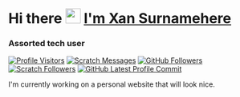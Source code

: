 <a name="top"></a>
# Hi there <a href="https://devxan.gq" target="_blank"><img src="https://raw.githubusercontent.com/devxan/devxan/master/wave.gif" width="30px"></a> <a href="https://devxan.gq" target="_blank">I'm Xan Surnamehere</a>
### Assorted tech user

 [![Profile Visitors](https://visitor-badge-reloaded.herokuapp.com/badge?page_id=devxan.visitor.badge.reloaded&color=ff5959&style=for-the-badge&logo=github)](https://github.com/devxan)
 [![Scratch Messages](https://img.shields.io/badge/dynamic/json?label=Messages&query=count&url=https%3A%2F%2Fapi.scratch.mit.edu%2Fusers%2F-Xanimation-%2Fmessages%2Fcount&color=ff5959&style=for-the-badge&logo=scratch&logoColor=fff)](https://scratch.mit.edu/users/-Xanimation-/)
 [![GitHub Followers](https://img.shields.io/github/followers/devxan?color=ff5959&logo=github&style=for-the-badge)](https://github.com/devxan?tab=followers/)
 [![Scratch Followers](https://img.shields.io/badge/dynamic/json?label=Followers&query=statistics.followers&url=https%3A%2F%2Fscratchdb.lefty.one%2Fv3%2Fuser%2Finfo%2F-Xanimation-&color=ff5959&style=for-the-badge&logo=scratch&logoColor=fff)](https://scratch.mit.edu/users/-Xanimation-/followers/)
 [![GitHub Latest Profile Commit](https://img.shields.io/github/last-commit/devxan/devxan?color=ff5959&logo=github&style=for-the-badge&label=Latest%20Profile%20Commit)](https://github.com/devxan/devxan/commits/master)

I'm currently working on a personal website that will look nice.
